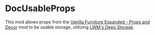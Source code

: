 # DocUsableProps
This mod allows props from the [Vanilla Furniture Expanded - Props and Decor](https://steamcommunity.com/sharedfiles/filedetails/?id=2102143149) mod to be usable storage, utilizing [LWM's Deep Storage](https://steamcommunity.com/sharedfiles/filedetails/?id=1617282896).
